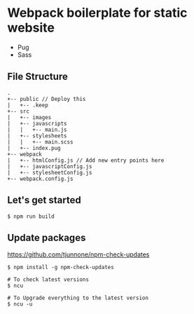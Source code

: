 Webpack boilerplate for static website
========================================================

- Pug
- Sass


File Structure
--------------------------------------------------------

```
.
+-- public // Deploy this
|   +-- .keep
+-- src
|   +-- images
|   +-- javascripts
|   |   +-- main.js
|   +-- stylesheets
|   |   +-- main.scss
|   +-- index.pug
+-- webpack
|   +-- htmlConfig.js // Add new entry points here
|   +-- javascriptConfig.js
|   +-- stylesheetConfig.js
+-- webpack.config.js
```


Let's get started
--------------------------------------------------------

```
$ npm run build
```


Update packages
--------------------------------------------------------

https://github.com/tjunnone/npm-check-updates

```
$ npm install -g npm-check-updates

# To check latest versions
$ ncu

# To Upgrade everything to the latest version
$ ncu -u
```
